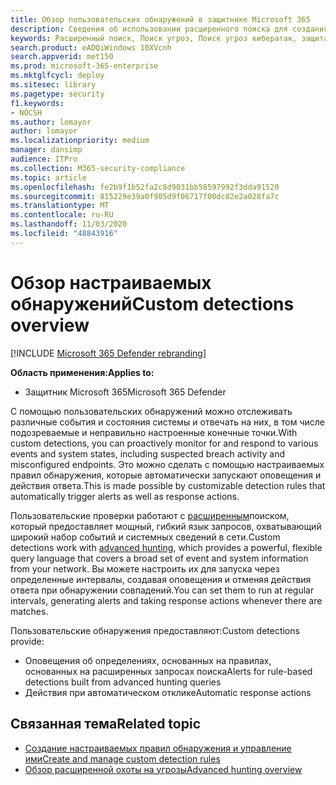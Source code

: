 ```yaml
---
title: Обзор пользовательских обнаружений в защитнике Microsoft 365
description: Сведения об использовании расширенного поиска для создания пользовательских обнаружений и создания оповещений
keywords: Расширенный поиск, Поиск угроз, Поиск угроз кибератак, защита от угроз Майкрософт, Microsoft 365, MTP, m365, поиск, запрос, телеметрии, пользовательские обнаружения, схема, Кусто, Microsoft 365, защита от угроз Майкрософт
search.product: eADQiWindows 10XVcnh
search.appverid: met150
ms.prod: microsoft-365-enterprise
ms.mktglfcycl: deploy
ms.sitesec: library
ms.pagetype: security
f1.keywords:
- NOCSH
ms.author: lomayor
author: lomayor
ms.localizationpriority: medium
manager: dansimp
audience: ITPro
ms.collection: M365-security-compliance
ms.topic: article
ms.openlocfilehash: fe2b9f1b52fa2c8d9031bb58597992f3dda91520
ms.sourcegitcommit: 815229e39a0f905d9f06717f00dc82e2a028fa7c
ms.translationtype: MT
ms.contentlocale: ru-RU
ms.lasthandoff: 11/03/2020
ms.locfileid: "48843916"
---
```

# <a name="custom-detections-overview"></a><span data-ttu-id="ed52d-104">Обзор настраиваемых обнаружений</span><span class="sxs-lookup"><span data-stu-id="ed52d-104">Custom detections overview</span></span>

[!INCLUDE [Microsoft 365 Defender rebranding](../includes/microsoft-defender.md)]


<span data-ttu-id="ed52d-105">**Область применения:**</span><span class="sxs-lookup"><span data-stu-id="ed52d-105">**Applies to:**</span></span>
- <span data-ttu-id="ed52d-106">Защитник Microsoft 365</span><span class="sxs-lookup"><span data-stu-id="ed52d-106">Microsoft 365 Defender</span></span>

<span data-ttu-id="ed52d-107">С помощью пользовательских обнаружений можно отслеживать различные события и состояния системы и отвечать на них, в том числе подозреваемые и неправильно настроенные конечные точки.</span><span class="sxs-lookup"><span data-stu-id="ed52d-107">With custom detections, you can proactively monitor for and respond to various events and system states, including suspected breach activity and misconfigured endpoints.</span></span> <span data-ttu-id="ed52d-108">Это можно сделать с помощью настраиваемых правил обнаружения, которые автоматически запускают оповещения и действия ответа.</span><span class="sxs-lookup"><span data-stu-id="ed52d-108">This is made possible by customizable detection rules that automatically trigger alerts as well as response actions.</span></span>

<span data-ttu-id="ed52d-109">Пользовательские проверки работают с [расширенным](advanced-hunting-overview.md)поиском, который предоставляет мощный, гибкий язык запросов, охватывающий широкий набор событий и системных сведений в сети.</span><span class="sxs-lookup"><span data-stu-id="ed52d-109">Custom detections work with [advanced hunting](advanced-hunting-overview.md), which provides a powerful, flexible query language that covers a broad set of event and system information from your network.</span></span> <span data-ttu-id="ed52d-110">Вы можете настроить их для запуска через определенные интервалы, создавая оповещения и отменяя действия ответа при обнаружении совпадений.</span><span class="sxs-lookup"><span data-stu-id="ed52d-110">You can set them to run at regular intervals, generating alerts and taking response actions whenever there are matches.</span></span>

<span data-ttu-id="ed52d-111">Пользовательские обнаружения предоставляют:</span><span class="sxs-lookup"><span data-stu-id="ed52d-111">Custom detections provide:</span></span>
- <span data-ttu-id="ed52d-112">Оповещения об определениях, основанных на правилах, основанных на расширенных запросах поиска</span><span class="sxs-lookup"><span data-stu-id="ed52d-112">Alerts for rule-based detections built from advanced hunting queries</span></span>
- <span data-ttu-id="ed52d-113">Действия при автоматическом отклике</span><span class="sxs-lookup"><span data-stu-id="ed52d-113">Automatic response actions</span></span>

## <a name="related-topic"></a><span data-ttu-id="ed52d-114">Связанная тема</span><span class="sxs-lookup"><span data-stu-id="ed52d-114">Related topic</span></span>
- [<span data-ttu-id="ed52d-115">Создание настраиваемых правил обнаружения и управление ими</span><span class="sxs-lookup"><span data-stu-id="ed52d-115">Create and manage custom detection rules</span></span>](custom-detection-rules.md)
- [<span data-ttu-id="ed52d-116">Обзор расширенной охоты на угрозы</span><span class="sxs-lookup"><span data-stu-id="ed52d-116">Advanced hunting overview</span></span>](advanced-hunting-overview.md)
